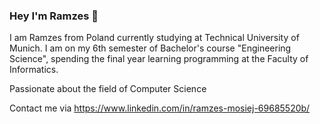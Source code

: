 ### Hey I'm Ramzes 👋
I am Ramzes from Poland currently studying at Technical University of Munich. 
I am on my 6th semester of Bachelor's course "Engineering Science", 
spending the final year learning programming at the Faculty of Informatics.

Passionate about the field of Computer Science

Contact me via https://www.linkedin.com/in/ramzes-mosiej-69685520b/
